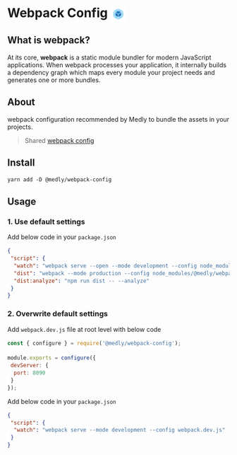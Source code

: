 # Webpack Config <img style="vertical-align: middle; height: 35px" src="https://raw.githubusercontent.com/github/explore/80688e429a7d4ef2fca1e82350fe8e3517d3494d/topics/webpack/webpack.png">

## What is webpack?

At its core, **webpack** is a static module bundler for modern JavaScript applications. When webpack processes your application, it internally builds a dependency graph which maps every module your project needs and generates one or more bundles.

## About

webpack configuration recommended by Medly to bundle the assets in your projects.

> Shared [webpack config](https://webpack.js.org/configuration/)

## Install

```shell
yarn add -D @medly/webpack-config
```

## Usage

### 1. Use default settings

Add below code in your `package.json`

```json
{
 "script": {
  "watch": "webpack serve --open --mode development --config node_modules/@medly/webpack-config",
  "dist": "webpack --mode production --config node_modules/@medly/webpack-config",
  "dist:analyze": "npm run dist -- --analyze"
 }
}
```

### 2. Overwrite default settings

Add `webpack.dev.js` file at root level with below code

```js
const { configure } = require('@medly/webpack-config');

module.exports = configure({
 devServer: {
  port: 8090
 }
});
```

Add below code in your `package.json`

```json
{
 "script": {
  "watch": "webpack serve --mode development --config webpack.dev.js"
 }
}
```
